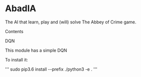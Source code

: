 # AbadIA

The AI that learn, play and (will) solve The Abbey of Crime game. 

Contents

DQN 

This module has a simple DQN

To install it: 

'''
sudo pip3.6 install --prefix ./python3  -e .
'''

